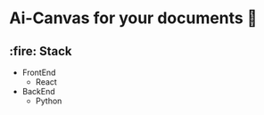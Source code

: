 <h1 align="left"> Ai-Canvas for your documents 📁 </h1>

<h2 align="left" id="nikitau-stack"> :fire: Stack</h2>

- FrontEnd
  - React
- BackEnd
  - Python
